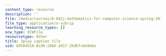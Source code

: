 ```yaml
---
content_type: resource
description: ''
file: /media/courses/6-042j-mathematics-for-computer-science-spring-2015/b95845188cd628b62d1f26d6fc8e9e6a_-yo3YxfY47g.srt
file_type: application/x-subrip
learning_resource_types: []
ocw_type: OCWFile
resourcetype: Other
title: 3play caption file
uid: b9584518-8cd6-28b6-2d1f-26d6fc8e9e6a
---
```

